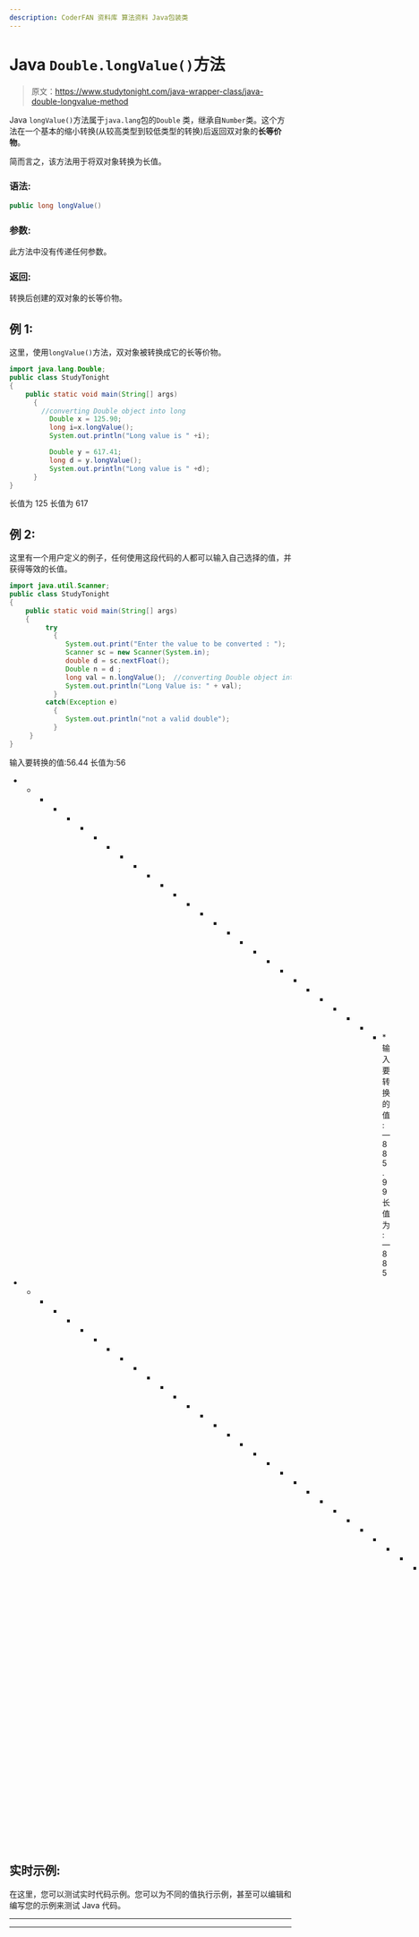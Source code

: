 ```yaml
---
description: CoderFAN 资料库 算法资料 Java包装类
---
```


# Java `Double.longValue()`方法

> 原文：<https://www.studytonight.com/java-wrapper-class/java-double-longvalue-method>

Java `longValue()`方法属于`java.lang`包的`Double` 类，继承自`Number`类。这个方法在一个基本的缩小转换(从较高类型到较低类型的转换)后返回双对象的**长等价物**。

简而言之，该方法用于将双对象转换为长值。

### 语法:

```java
public long longValue() 
```

### 参数:

此方法中没有传递任何参数。

### 返回:

转换后创建的双对象的长等价物。

## 例 1:

这里，使用`longValue()`方法，双对象被转换成它的长等价物。

```java
import java.lang.Double;
public class StudyTonight
{  
    public static void main(String[] args) 
      {  
        //converting Double object into long
          Double x = 125.90;
          long i=x.longValue();
          System.out.println("Long value is " +i);

          Double y = 617.41;  
          long d = y.longValue();  
          System.out.println("Long value is " +d);
      }  
}
```

长值为 125
长值为 617

## 例 2:

这里有一个用户定义的例子，任何使用这段代码的人都可以输入自己选择的值，并获得等效的长值。

```java
import java.util.Scanner;  
public class StudyTonight
{  
    public static void main(String[] args) 
    {  
         try
           {
              System.out.print("Enter the value to be converted : ");  
              Scanner sc = new Scanner(System.in);  
              double d = sc.nextFloat();  
              Double n = d ;  
              long val = n.longValue();  //converting Double object into long
              System.out.println("Long Value is: " + val);  
           }
         catch(Exception e)
           {
              System.out.println("not a valid double"); 
           }
     }
}
```

输入要转换的值:56.44
长值为:56
* * * * * * * * * * * * * * * * * * * * * * * * * * * * *输入要转换的值:—885.99
长值为:—885
* * * * * * * * * * * * * * * * * * * * * * * * * * * * * * * * * * * * *输入要转换的值:0x465
不是有效的双精度

## 实时示例:

在这里，您可以测试实时代码示例。您可以为不同的值执行示例，甚至可以编辑和编写您的示例来测试 Java 代码。

* * *

* * *